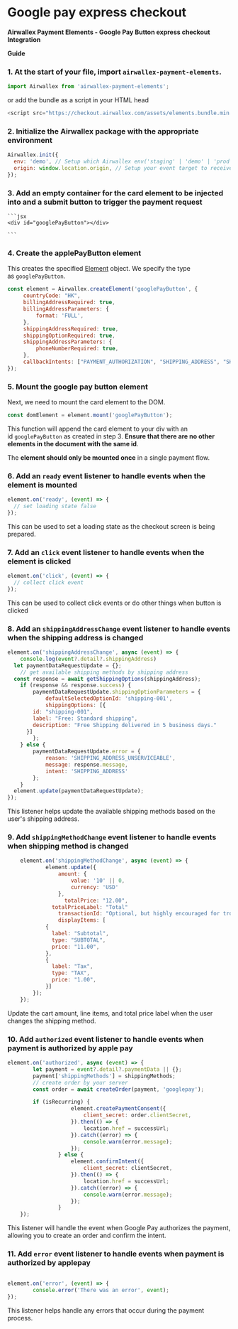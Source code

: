 # Google pay express checkout

**Airwallex Payment Elements - Google Pay Button express checkout Integration**

**Guide**

### 1. At the start of your file, import `airwallex-payment-elements`.
```js
import Airwallex from 'airwallex-payment-elements';
```

or add the bundle as a script in your HTML head
```js
<script src="https://checkout.airwallex.com/assets/elements.bundle.min.js"></script>
```

### 2. **Initialize the Airwallex package with the appropriate environment**

```jsx
Airwallex.init({
  env: 'demo', // Setup which Airwallex env('staging' | 'demo' | 'prod') to integrate with
  origin: window.location.origin, // Setup your event target to receive the browser events message
});
```

### 3. **Add an empty container for the card element to be injected into and a submit button to trigger the payment request**
    
    ```jsx
    <div id="googlePayButton"></div>
    
    ```
    
### 4.  **Create the applePayButton element**

This creates the specified [Element](https://github.com/airwallex/airwallex-payment-demo/blob/master/docs#Element) object. We specify the type as `googlePayButton`.

```jsx
const element = Airwallex.createElement('googlePayButton', {
	 countryCode: "HK",
	 billingAddressRequired: true,
	 billingAddressParameters: {
		 format: 'FULL',
	 },
	 shippingAddressRequired: true,
	 shippingOptionRequired: true,
	 shippingAddressParameters: {
		 phoneNumberRequired: true,
	 },
	 callbackIntents: ["PAYMENT_AUTHORIZATION", "SHIPPING_ADDRESS", "SHIPPING_OPTION"]
});
```

### 5.  **Mount the google pay button element**

Next, we need to mount the card element to the DOM.

```jsx
const domElement = element.mount('googlePayButton');
```

This function will append the card element to your div with an id `googlePayButton` as created in step 3. **Ensure that there are no other elements in the document with the same id**.

The **element should only be mounted once** in a single payment flow.

### 6. **Add an `ready` event listener to handle events when the element is mounted**

```jsx
element.on('ready', (event) => {
  // set loading state false
});
```

This can be used to set a loading state as the checkout screen is being prepared.

### 7. **Add an `click` event listener to handle events when the element is clicked**

```jsx
element.on('click', (event) => {
  // collect click event
});
```

This can be used to collect click events or do other things when button is clicked

### 8. **Add an** `shippingAddressChange` **event listener to handle events when the shipping address is changed**

```jsx
element.on('shippingAddressChange', async (event) => {
	console.log(event?.detail?.shippingAddress)
  let paymentDataRequestUpdate = {};
	// get available shipping methods by shipping address
  const response = await getShippingOptions(shippingAddress);
	if (response && response.success) {
		paymentDataRequestUpdate.shippingOptionParameters = {
			defaultSelectedOptionId: 'shipping-001',
			shippingOptions: [{
        id: "shipping-001",
        label: "Free: Standard shipping",
        description: "Free Shipping delivered in 5 business days."
      }]
		};
	} else {
		paymentDataRequestUpdate.error = {
			reason: 'SHIPPING_ADDRESS_UNSERVICEABLE',
			message: response.message,
			intent: 'SHIPPING_ADDRESS'
		};
	}
  element.update(paymentDataRequestUpdate);
});
```

This listener helps update the available shipping methods based on the user's shipping address.

### 9. Add `shippingMethodChange` event listener to handle events when shipping method is changed

```jsx
	element.on('shippingMethodChange', async (event) => {
			element.update({
				amount: {
					value: '10' || 0,
					currency: 'USD'
				},
				  totalPrice: "12.00",
			  totalPriceLabel: "Total"
				transactionId: "Optional, but highly encouraged for troubleshooting.",
				displayItems: [
		    {
		      label: "Subtotal",
		      type: "SUBTOTAL",
		      price: "11.00",
		    },
		    {
		      label: "Tax",
		      type: "TAX",
		      price: "1.00",
		    }]
		});
	});
```

Update the cart amount, line items, and total price label when the user changes the shipping method.

### 10. Add `authorized` event listener to handle events when payment is authorized by apple pay

```jsx
element.on('authorized', async (event) => {
		let payment = event?.detail?.paymentData || {};
		payment['shippingMethods'] = shippingMethods;
		// create order by your server
		const order = await createOrder(payment, 'googlepay');

		if (isRecurring) {
					element.createPaymentConsent({
						client_secret: order.clientSecret,
					}).then(() => {
						location.href = successUrl;
					}).catch((error) => {
						console.warn(error.message);
					});
				} else {
					element.confirmIntent({
						client_secret: clientSecret,
					}).then(() => {
						location.href = successUrl;
					}).catch((error) => {
						console.warn(error.message);
					});
				}
	});
```

This listener will handle the event when Google Pay authorizes the payment, allowing you to create an order and confirm the intent.

### 11. Add `error` event listener to handle events when payment is authorized by applepay

```jsx

element.on('error', (event) => {
		console.error('There was an error', event);
});
```

This listener helps handle any errors that occur during the payment process.